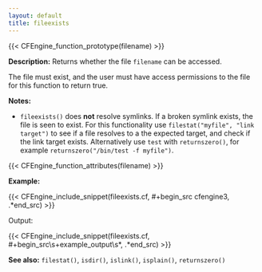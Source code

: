 ```yaml
---
layout: default
title: fileexists
---
```


{{< CFEngine_function_prototype(filename) >}}

**Description:** Returns whether the file `filename` can be accessed.

The file must exist, and the user must have access permissions to the file for
this function to return true.

**Notes:**

- `fileexists()` does **not** resolve symlinks. If a broken symlink exists, the
  file is seen to exist. For this functionality use `filestat("myfile", "link target")`
  to see if a file resolves to a the expected target, and check if the
  link target exists. Alternatively use `test` with `returnszero()`, for example
  `returnszero("/bin/test -f myfile")`.

{{< CFEngine_function_attributes(filename) >}}

**Example:**

{{< CFEngine_include_snippet(fileexists.cf, #\+begin_src cfengine3, .*end_src) >}}

Output:

{{< CFEngine_include_snippet(fileexists.cf, #\+begin_src\s+example_output\s*, .*end_src) >}}

**See also:** `filestat()`, `isdir()`, `islink()`, `isplain()`, `returnszero()`
